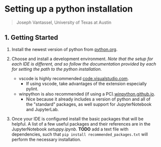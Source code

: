 # Setting up a python installation
>Joseph Vantassel, University of Texas at Austin

## 1. Getting Started

 1. Install the newest version of python from [python.org](https://www.python.org/).

 2. Choose and install a development environment. _Note that the setup for each
    IDE is different, and so follow the documentation provided by each for
    setting the path to the python installation._
    - vscode is highly recommended [code.visualstudio.com](https://code.visualstudio.com/).
      + If using vscode, take advantages of the extension especially pylint.
    - winpython is also recommended (if using a PC).[winpython.github.io](https://winpython.github.io/).
      + Nice because it already includes a version of python and all of the
        "standard" packages, as well support for JupyterNotebook and JupyterLab.

 3. Once your IDE is configured install the basic packages that will be helpful.
    A list of a few useful packages and their references are in the
    JupyterNotebook _setuppy.ipynb_. __TODO__ add a text file with dependencies, 
    such that `pip install recommended_packages.txt` will perform the necessary
    installation.
